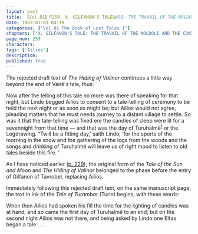 ```yaml
---
layout: post
title: 【Vol.01】P259. X. GILFANON'S TALE&#58; THE TRAVAIL OF THE NOLDOLI AND THE COMING OF MANKIND
date: 1983-01-01 04:19
categories: ["Vol.01 The Book of Lost Tales I"]
chapters: ["X. GILFANON'S TALE: THE TRAVAIL OF THE NOLDOLI AND THE COMING OF MANKIND"]
page_num: 259
characters: 
tags: ['Ailios']
description: 
published: true
---
```


The rejected draft text of <I>The Hiding of Valinor</I> continues a little way beyond the end of Vairë's tale, thus:

Now after the telling of this tale no more was there of speaking for that night, but Lindo begged Ailios to consent to a tale-telling of ceremony to be held the next night or as soon as might be; but Ailios would not agree, pleading matters that he must needs journey to a distant village to settle. So was it that the tale-telling was fixed ere the candles of sleep were lit for a sevennight from that time — and that was the day of Turuhalmë<SUP>[1]({{site.baseurl}}/vol01-p278)</SUP> or the Logdrawing. “Twill be a fitting day,’ saith Lindo, ‘for the sports of the morning in the snow and the gathering of the logs from the woods and the songs and drinking of Turuhalmë will leave us of right mood to listen to old tales beside this fire. ’

As I have noticed earlier ([p. 229]({{site.baseurl}}/vol01-p229)), the original form of the <I>Tale of the Sun and Moon</I> and <I>The Hiding of Valinor</I> belonged to the phase before the entry of Gilfanon of Tavrobel, replacing Ailios.

Immediately following this rejected draft text, on the same manuscript page, the text in ink of the <I>Tale of Turambar</I> (Turin) begins, with these words:

When then Ailios had spoken his fill the time for the lighting of candles was at hand, and so came the first day of Turuhalmë to an end; but on the second night Ailios was not there, and being asked by Lindo one Eltas began a tale . . .

